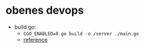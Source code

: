 # obenes devops
- build go:
  - `CGO_ENABLED=0 go build -o /server ./main.go`
  - [reference](https://docs.docker.com/build/building/multi-stage/)
